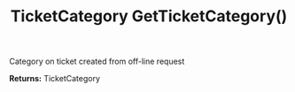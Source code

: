 ﻿---
uid: crmscript_ref_NSChatTopicEntity_GetTicketCategory
title: TicketCategory GetTicketCategory()
intellisense: NSChatTopicEntity.GetTicketCategory
keywords: NSChatTopicEntity, GetTicketCategory
so.topic: reference
---

Category on ticket created from off-line request

**Returns:** TicketCategory


